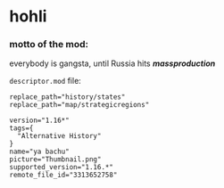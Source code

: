 # hohli

### motto of the mod:
everybody is gangsta, until Russia hits ***massproduction***

`descriptor.mod` file:
```
replace_path="history/states"
replace_path="map/strategicregions"

version="1.16*"
tags={
  "Alternative History"
}
name="ya bachu"
picture="Thumbnail.png"
supported_version="1.16.*"
remote_file_id="3313652758"
```
